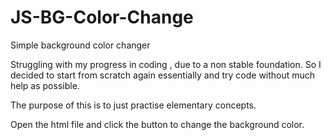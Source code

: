 # JS-BG-Color-Change
Simple background color changer

Struggling with my progress in coding , due to a non stable foundation. 
So I decided to start from scratch again essentially and try code without much help as possible.

The purpose of this is to just practise elementary concepts.

Open the html file and click the button to change the background color.
